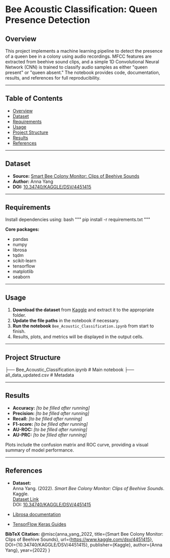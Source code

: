 # Bee Acoustic Classification: Queen Presence Detection

## Overview

This project implements a machine learning pipeline to detect the presence of a queen bee in a colony using audio recordings. MFCC features are extracted from beehive sound clips, and a simple 1D Convolutional Neural Network (CNN) is trained to classify audio samples as either "queen present" or "queen absent." The notebook provides code, documentation, results, and references for full reproducibility.

---

## Table of Contents

- [Overview](#overview)
- [Dataset](#dataset)
- [Requirements](#requirements)
- [Usage](#usage)
- [Project Structure](#project-structure)
- [Results](#results)
- [References](#references)

---

## Dataset

- **Source:** [Smart Bee Colony Monitor: Clips of Beehive Sounds](https://www.kaggle.com/datasets/annajyang/beehive-sounds?select=sound_files)
- **Author:** Anna Yang
- **DOI:** [10.34740/KAGGLE/DSV/4451415](https://doi.org/10.34740/KAGGLE/DSV/4451415)

---

## Requirements

Install dependencies using:
bash """
pip install -r requirements.txt
"""

**Core packages:**
- pandas
- numpy
- librosa
- tqdm
- scikit-learn
- tensorflow
- matplotlib
- seaborn

---

## Usage

1. **Download the dataset** from [Kaggle](https://www.kaggle.com/datasets/annajyang/beehive-sounds?select=sound_files) and extract it to the appropriate folder.
2. **Update the file paths** in the notebook if necessary.
3. **Run the notebook** `Bee_Acoustic_Classification.ipynb` from start to finish.
4. Results, plots, and metrics will be displayed in the output cells.

---

## Project Structure

├── Bee_Acoustic_Classification.ipynb # Main notebook
├── all_data_updated.csv # Metadata


---

## Results

- **Accuracy:** _[to be filled after running]_
- **Precision:** _[to be filled after running]_
- **Recall:** _[to be filled after running]_
- **F1-score:** _[to be filled after running]_
- **AU-ROC:** _[to be filled after running]_
- **AU-PRC:** _[to be filled after running]_

Plots include the confusion matrix and ROC curve, providing a visual summary of model performance.

---

## References

- **Dataset:**  
  Anna Yang. (2022). *Smart Bee Colony Monitor: Clips of Beehive Sounds*. Kaggle.  
  [Dataset Link](https://www.kaggle.com/datasets/annajyang/beehive-sounds?select=sound_files)  
  DOI: [10.34740/KAGGLE/DSV/4451415](https://doi.org/10.34740/KAGGLE/DSV/4451415)

- [Librosa documentation](https://librosa.org/doc/latest/index.html)
- [TensorFlow Keras Guides](https://www.tensorflow.org/guide/keras)

**BibTeX Citation:**
@misc{anna_yang_2022,
title={Smart Bee Colony Monitor: Clips of Beehive Sounds},
url={https://www.kaggle.com/dsv/4451415},
DOI={10.34740/KAGGLE/DSV/4451415},
publisher={Kaggle},
author={Anna Yang},
year={2022}
}
